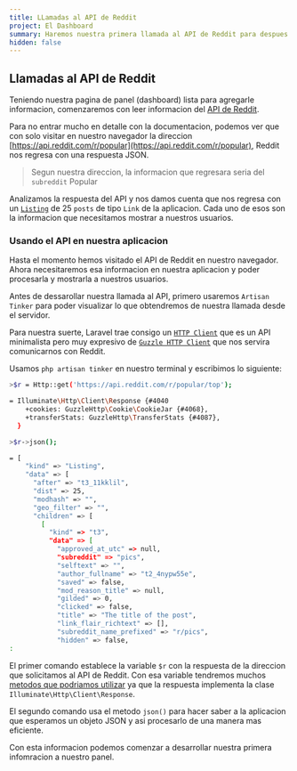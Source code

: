 ```yaml
---
title: LLamadas al API de Reddit
project: El Dashboard
summary: Haremos nuestra primera llamada al API de Reddit para despues procesarla y mostrarla a los usuarios.
hidden: false
---
```


## Llamadas al API de Reddit

Teniendo nuestra pagina de panel (dashboard) lista para agregarle informacion, comenzaremos con leer informacion del [API de Reddit](https://www.reddit.com/dev/api/).

Para no entrar mucho en detalle con la documentacion, podemos ver que con solo visitar en nuestro navegador la direccion [https://api.reddit.com/r/popular](https://api.reddit.com/r/popular), Reddit nos regresa con una respuesta JSON.

> Segun nuestra direccion, la informacion que regresara seria del `subreddit` Popular

Analizamos la respuesta del API y nos damos cuenta que nos regresa con un [`Listing`](https://www.reddit.com/dev/api/#section_listings`) de 25 `posts` de tipo `Link` de la aplicacion. Cada uno de esos son la informacion que necesitamos mostrar a nuestros usuarios.

### Usando el API en nuestra aplicacion

Hasta el momento hemos visitado el API de Reddit en nuestro navegador. Ahora necesitaremos esa informacion en nuestra aplicacion y poder procesarla y mostrarla a nuestros usuarios.

Antes de dessarollar nuestra llamada al API, primero usaremos `Artisan Tinker` para poder visualizar lo que obtendremos de nuestra llamada desde el servidor.

Para nuestra suerte, Laravel trae consigo un [`HTTP Client`](https://laravel.com/docs/10.x/http-client) que es un API minimalista pero muy expresivo de [`Guzzle HTTP Client`](https://docs.guzzlephp.org/en/stable/) que nos servira comunicarnos con Reddit.

Usamos `php artisan tinker` en nuestro terminal y escribimos lo siguiente:

```bash
>$r = Http::get('https://api.reddit.com/r/popular/top');

= Illuminate\Http\Client\Response {#4040
    +cookies: GuzzleHttp\Cookie\CookieJar {#4068},
    +transferStats: GuzzleHttp\TransferStats {#4087},
  }

>$r->json();

= [
    "kind" => "Listing",
    "data" => [
      "after" => "t3_11kklil",
      "dist" => 25,
      "modhash" => "",
      "geo_filter" => "",
      "children" => [
        [
          "kind" => "t3",
          "data" => [
            "approved_at_utc" => null,
            "subreddit" => "pics",
            "selftext" => "",
            "author_fullname" => "t2_4nypw55e",
            "saved" => false,
            "mod_reason_title" => null,
            "gilded" => 0,
            "clicked" => false,
            "title" => "The title of the post",
            "link_flair_richtext" => [],
            "subreddit_name_prefixed" => "r/pics",
            "hidden" => false,
:
```

El primer comando establece la variable `$r` con la respuesta de la direccion que solicitamos al API de Reddit. Con esa variable tendremos muchos [metodos que podriamos utilizar](https://laravel.com/docs/10.x/http-client#making-requests) ya que la respuesta implementa la clase `Illuminate\Http\Client\Response`.

El segundo comando usa el metodo `json()` para hacer saber a la aplicacion que esperamos un objeto JSON y asi procesarlo de una manera mas eficiente.

Con esta informacion podemos comenzar a desarrollar nuestra primera infomracion a nuestro panel.
